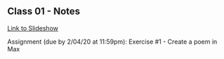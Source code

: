 ## Class 01 - Notes

[Link to Slideshow](https://docs.google.com/presentation/d/1Sm5_ckfUqxiqgL7cE8QsxP3Mz6a0vlp4kvI_oQPfIlg/edit?usp=sharing)

Assignment (due by 2/04/20 at 11:59pm):
Exercise #1 - Create a poem in Max

